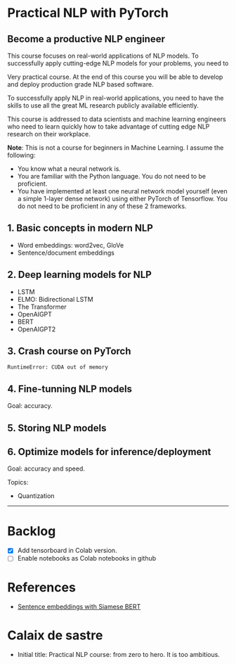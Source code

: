 # Practical NLP with PyTorch
## Become a productive NLP engineer

This course focuses on real-world applications of NLP models. To successfully apply
cutting-edge NLP models for your problems, you need to 

Very practical course. At the end of this course you will be able 
to develop and deploy production grade NLP based software.

To successfully apply NLP in real-world applications, you need to have the skills
to use all the great ML research publicly available efficiently.

This course is addressed to data scientists and machine learning engineers who
need to learn quickly how to take advantage of cutting edge NLP research
on their workplace.

**Note**: This is not a course for beginners in Machine Learning.
I assume the following:
- You know what a neural network is.
- You are familiar with the Python language. You do not need to
be proficient.
- You have implemented at least one neural network model yourself (even a simple 1-layer
dense network) using either PyTorch of Tensorflow. You do not need to be proficient
in any of these 2 frameworks.


## 1. Basic concepts in modern NLP

- Word embeddings: word2vec, GloVe
- Sentence/document embeddings


## 2. Deep learning models for NLP

- LSTM
- ELMO: Bidirectional LSTM
- The Transformer
- OpenAIGPT
- BERT
- OpenAIGPT2

## 3. Crash course on PyTorch

`RuntimeError: CUDA out of memory`

## 4. Fine-tunning NLP models
Goal: accuracy.

## 5. Storing NLP models


## 6. Optimize models for inference/deployment
Goal: accuracy and speed.

Topics:
- Quantization


------
# Backlog

- [x] Add tensorboard in Colab version.
- [ ] Enable notebooks as Colab notebooks in github

# References
- [Sentence embeddings with Siamese BERT](https://huggingface.co/sentence-transformers/bert-base-nli-cls-token)



# Calaix de sastre

- Initial title: Practical NLP course: from zero to hero.
It is too ambitious.

